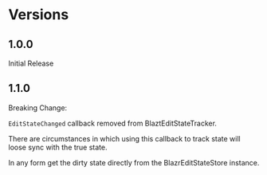 # Versions

## 1.0.0

Initial Release

## 1.1.0

Breaking Change:

`EditStateChanged` callback removed from BlaztEditStateTracker.

There are circumstances in which using this callback to track state will loose sync with the true state.  

In any form get the dirty state directly from the BlazrEditStateStore instance. 